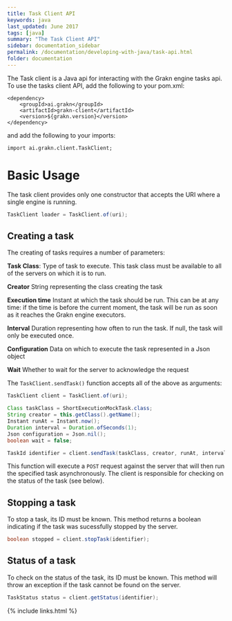 ```yaml
---
title: Task Client API
keywords: java
last_updated: June 2017
tags: [java]
summary: "The Task Client API"
sidebar: documentation_sidebar
permalink: /documentation/developing-with-java/task-api.html
folder: documentation
---
```



The Task client is a Java api for interacting with the Grakn engine tasks api. To use the tasks client API, add the following to your pom.xml:

```
<dependency>
	<groupId>ai.grakn</groupId>
	<artifactId>grakn-client</artifactId>
	<version>${grakn.version}</version>
</dependency>
```

and add the following to your imports:
 
```
import ai.grakn.client.TaskClient;
```

# Basic Usage

The task client provides only one constructor that accepts the URI where a single engine is running.

```java
TaskClient loader = TaskClient.of(uri);
```

## Creating a task

The creating of tasks requires a number of parameters:

**Task Class**: Type of task to execute. This task class must be available to all of the servers on which it is to run. 

**Creator** String representing the class creating the task

**Execution time** Instant at which the task should be run. This can be at any time: if the time is before the current moment, the task will be run as soon as it reaches the Grakn engine executors. 

**Interval** Duration representing how often to run the task. If null, the task will only be executed once. 

**Configuration** Data on which to execute the task represented in a Json object

**Wait** Whether to wait for the server to acknowledge the request

The `TaskClient.sendTask()` function accepts all of the above as arguments:

```java
TaskClient client = TaskClient.of(uri);

Class taskClass = ShortExecutionMockTask.class;
String creator = this.getClass().getName();
Instant runAt = Instant.now();
Duration interval = Duration.ofSeconds(1);
Json configuration = Json.nil();
boolean wait = false;

TaskId identifier = client.sendTask(taskClass, creator, runAt, interval, configuration, wait).getTaskId();
```

This function will execute a `POST` request against the server that will then run the specified task asynchronously. The client is responsible for checking on the status of the task (see below).

## Stopping a task

To stop a task, its ID must be known. This method returns a boolean indicating if the task was sucessfully stopped by the server. 

```java
boolean stopped = client.stopTask(identifier);
```

## Status of a task

To check on the status of the task, its ID must be known. This method will throw an exception if the task cannot be found on the server. 

```java
TaskStatus status = client.getStatus(identifier);
```

{% include links.html %}

